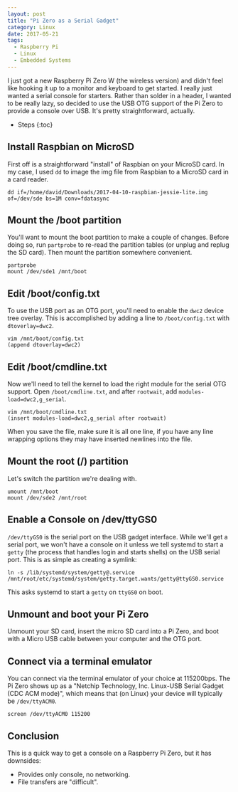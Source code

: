 ```yaml
---
layout: post
title: "Pi Zero as a Serial Gadget"
category: Linux
date: 2017-05-21
tags:
  - Raspberry Pi
  - Linux
  - Embedded Systems
---
```


I just got a new Raspberry Pi Zero W (the wireless version) and didn't feel like
hooking it up to a monitor and keyboard to get started.  I really just wanted a
serial console for starters.  Rather than solder in a header, I wanted to be
really lazy, so decided to use the USB OTG support of the Pi Zero to provide a
console over USB.  It's pretty straightforward, actually.

* Steps
{:toc}

Install Raspbian on MicroSD
---------------------------

First off is a straightforward "install" of Raspbian on your MicroSD card.  In
my case, I used `dd` to image the img file from Raspbian to a MicroSD card in a
card reader.

    dd if=/home/david/Downloads/2017-04-10-raspbian-jessie-lite.img of=/dev/sde bs=1M conv=fdatasync

Mount the /boot partition
-------------------------

You'll want to mount the boot partition to make a couple of changes.  Before
doing so, run `partprobe` to re-read the partition tables (or unplug and replug
the SD card).  Then mount the partition somewhere convenient.

    partprobe
    mount /dev/sde1 /mnt/boot

Edit /boot/config.txt
---------------------

To use the USB port as an OTG port, you'll need to enable the `dwc2` device tree
overlay.  This is accomplished by adding a line to `/boot/config.txt` with
`dtoverlay=dwc2`.

    vim /mnt/boot/config.txt
    (append dtoverlay=dwc2)

Edit /boot/cmdline.txt
----------------------

Now we'll need to tell the kernel to load the right module for the serial OTG
support.  Open `/boot/cmdline.txt`, and after `rootwait`, add
`modules-load=dwc2,g_serial`.

    vim /mnt/boot/cmdline.txt
    (insert modules-load=dwc2,g_serial after rootwait)

When you save the file, make sure it is all one line, if you have any line
wrapping options they may have inserted newlines into the file.

Mount the root (/) partition
----------------------------

Let's switch the partition we're dealing with.

    umount /mnt/boot
    mount /dev/sde2 /mnt/root

Enable a Console on /dev/ttyGS0
-------------------------------

`/dev/ttyGS0` is the serial port on the USB gadget interface.  While we'll get a
serial port, we won't have a console on it unless we tell systemd to start a
`getty` (the process that handles login and starts shells) on the USB serial
port. This is as simple as creating a symlink:

    ln -s /lib/systemd/system/getty@.service /mnt/root/etc/systemd/system/getty.target.wants/getty@ttyGS0.service

This asks systemd to start a `getty` on `ttyGS0` on boot.

Unmount and boot your Pi Zero
-----------------------------

Unmount your SD card, insert the micro SD card into a Pi Zero, and boot with a
Micro USB cable between your computer and the OTG port.

Connect via a terminal emulator
-------------------------------

You can connect via the terminal emulator of your choice at 115200bps.  The Pi
Zero shows up as a "Netchip Technology, Inc. Linux-USB Serial Gadget (CDC ACM
mode)", which means that (on Linux) your device will typically be
`/dev/ttyACM0`.

    screen /dev/ttyACM0 115200

Conclusion
----------

This is a quick way to get a console on a Raspberry Pi Zero, but it has
downsides:

- Provides only console, no networking.
- File transfers are "difficult".
